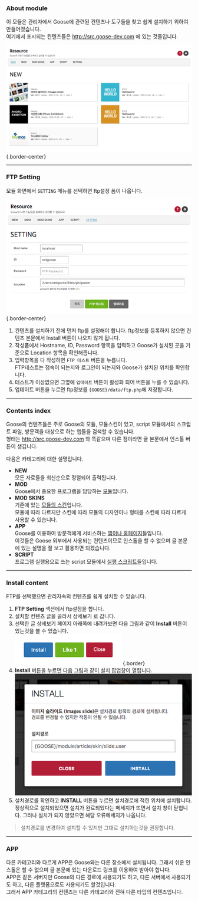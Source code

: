 ### About module

이 모듈은 관리자에서 Goose에 관련된 컨텐츠나 도구들을 찾고 쉽게 설치하기 위하여 만들어졌습니다.  
여기에서 표시되는 컨텐츠들은 http://src.goose-dev.com 에 있는 것들입니다.

![index page](./assets/img/img-index.png) {.border-center}

-------------------


### FTP Setting

모듈 화면에서 `SETTING` 메뉴를 선택하면 ftp설정 폼이 나옵니다.  

![setting page](./assets/img/img-setting.png) {.border-center}

1. 컨텐츠를 설치하기 전에 먼저 ftp를 설정해야 합니다. ftp정보를 등록하지 않으면 컨텐츠 본문에서 Install 버튼이 나오지 않게 됩니다.
1. 작성폼에서 Hostname, ID, Password 항목을 입력하고 Goose가 설치된 곳을 기준으로 Location 항목을 확인해줍니다.
1. 입력항목을 다 작성하면 `FTP 테스트` 버튼을 누릅니다.  
   FTP테스트는 접속이 되는지와 로그인이 되는지와 Goose가 설치된 위치를 확인합니다.
1. 테스트가 이상없으면 그옆에 `업데이트` 버튼이 활성화 되어 버튼을 누를 수 있습니다.
1. 업데이트 버튼을 누르면 ftp정보를 `{GOOSE}/data/ftp.php`에 저장합니다.

-------------------


### Contents index

Goose의 컨텐츠들은 주로 Goose의 모듈, 모듈스킨이 있고, script 모듈에서의 스크립트 파일, 방문객을 대상으로 하는 앱들을 검색할 수 있습니다.  
형태는 http://src.goose-dev.com 와 똑같으며 다른 점이라면 글 본문에서 인스톨 버튼이 생깁니다.

다음은 카테고리에 대한 설명입니다.

* __NEW__  
  모든 자료들을 최신순으로 정렬되어 출력됩니다.
* __MOD__  
  Goose에서 중요한 프로그램을 담당하는 <u>모듈</u>입니다.
* __MOD SKINS__  
  기존에 있는 <u>모듈의 스킨</u>입니다.  
  모듈에 따라 다르지만 스킨에 따라 모듈의 디자인이나 형태를 스킨에 따라 다르게 사용할 수 있습니다.
* __APP__  
  Goose를 이용하여 방문객에게 서비스하는 <u>앱이나 홈페이지</u>들입니다.  
  이것들은 Goose 외부에서 사용되는 컨텐츠이므로 인스톨을 할 수 없으며 글 본문에 있는 설명을 잘 보고 활용하면 되겠습니다.
* __SCRIPT__  
  프로그램 실행용으로 쓰는 script 모듈에서 <u>실행 스크립트</u>들입니다.

-------------------


### Install content

FTP를 선택했으면 관리자속의 컨텐츠를 쉽게 설치할 수 있습니다.

1. **FTP Setting** 섹션에서 ftp설정을 합니다.
1. 설치할 컨텐츠 글을 골라서 상세보기 로 갑니다.
1. 선택한 글 상세보기 페이지 아래쪽에 내려가보면 다음 그림과 같이 **Install** 버튼이 있는것을 볼 수 있습니다.  
   ![install button](./assets/img/img-installButton.png) {.border}
1. **Install** 버튼을 누르면 다음 그림과 같이 설치 팝업창이 열립니다.  
   ![install button](./assets/img/img-install.png)
1. 설치경로를 확인하고 **INSTALL** 버튼을 누르면 설치경로에 적힌 위치에 설치합니다.  
   정상적으로 설치되었으면 설치가 완료되었다는 메세지가 뜨면서 설치 창이 닫힙니다. 그러나 설치가 되지 않았으면 해당 오류메세지가 나옵니다.

> 설치경로를 변경하여 설치할 수 있지만 그대로 설치하는것을 권장합니다.

-------------------


### APP

다른 카테고리와 다르게 APP은 Goose와는 다른 장소에서 설치됩니다. 그래서 쉬운 인스톨은 할 수 없으며 글 본문에 있는 다운로드 링크를 이용하여 받아야 합니다.  
APP은 같은 서버지만 Goose와 다른 경로에 사용되기도 하고, 다른 서버에서 사용되기도 하고, 다른 플랫폼으로도 사용되기도 할것입니다.  
그래서 APP 카테고리의 컨텐츠는 다른 카테고리와 전혀 다른 타입의 컨텐츠입니다.
